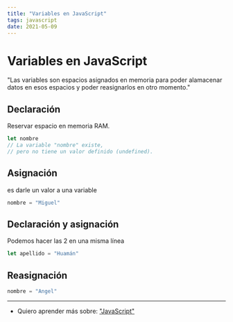 ```yaml
---
title: "Variables en JavaScript"
tags: javascript
date: 2021-05-09
---
```


# Variables en JavaScript
"Las variables son espacios asignados en memoria para poder alamacenar datos en esos espacios y poder reasignarlos en otro momento."

## Declaración
Reservar espacio en memoria RAM.

````js
let nombre
// La variable "nombre" existe,
// pero no tiene un valor definido (undefined).
````

## Asignación
es darle un valor a una variable

````js
nombre = "Miguel"
````

## Declaración y asignación
Podemos hacer las 2 en una misma línea

````js
let apellido = "Huamán"
````

## Reasignación

````js
nombre = "Angel"
````

***

- Quiero aprender más sobre: ["JavaScript"](../00/javascript)

